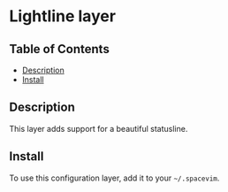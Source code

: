 # Lightline layer

## Table of Contents

<!-- vim-markdown-toc GFM -->
* [Description](#description)
* [Install](#install)

<!-- vim-markdown-toc -->

## Description

This layer adds support for a beautiful statusline.

## Install

To use this configuration layer, add it to your `~/.spacevim`.
